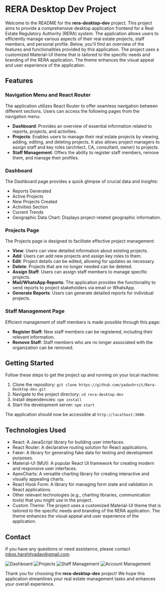 # RERA Desktop Dev Project

Welcome to the README for the **rera-desktop-dev** project. This project aims to provide a comprehensive desktop application frontend for a Real Estate Regulatory Authority (RERA) system. The application allows users to efficiently manage various aspects of their real estate projects, staff members, and personal profile. Below, you'll find an overview of the features and functionalities provided by this application.
The project uses a customized Material-UI theme that is tailored to the specific needs and branding of the RERA application. The theme enhances the visual appeal and user experience of the application.
## Features

### Navigation Menu and React Router
The application utilizes React Router to offer seamless navigation between different sections. Users can access the following pages from the navigation menu:

- **Dashboard**: Provides an overview of essential information related to reports, projects, and activities.
- **Projects**: Enables users to manage their real estate projects by viewing, adding, editing, and deleting projects. It also allows project managers to assign staff and key roles (architect, CA, consultant, owner) to projects.
- **Staff Management**: Offers the ability to register staff members, remove them, and manage their profiles.

### Dashboard
The Dashboard page provides a quick glimpse of crucial data and insights:

- Reports Generated
- Active Projects
- New Projects Created
- Activities Section
- Current Trends
- Geographic Data Chart: Displays project-related geographic information.

### Projects Page
The Projects page is designed to facilitate effective project management:

- **View**: Users can view detailed information about existing projects.
- **Add**: Users can add new projects and assign key roles to them.
- **Edit**: Project details can be edited, allowing for updates as necessary.
- **Delete**: Projects that are no longer needed can be deleted.
- **Assign Staff**: Users can assign staff members to manage specific projects.
- **Mail/WhatsApp Reports**: The application provides the functionality to send reports to project stakeholders via email or WhatsApp.
- **Generate Reports**: Users can generate detailed reports for individual projects.

### Staff Management Page
Efficient management of staff members is made possible through this page:

- **Register Staff**: New staff members can be registered, including their relevant information.
- **Remove Staff**: Staff members who are no longer associated with the organization can be removed.

## Getting Started

Follow these steps to get the project up and running on your local machine:

1. Clone the repository: `git clone https://github.com/yadavhrsit/Rera-Desktop-dev.git`
2. Navigate to the project directory: `cd rera-desktop-dev`
3. Install dependencies: `npm install`
4. Start the development server: `npm start`

The application should now be accessible at `http://localhost:3000`.

## Technologies Used

- React: A JavaScript library for building user interfaces.
- React Router: A declarative routing solution for React applications.
- Faker: A library for generating fake data for testing and development purposes.
- Material-UI (MUI): A popular React UI framework for creating modern and responsive user interfaces.
- ApexCharts: A versatile charting library for creating interactive and visually appealing charts.
- React Hook Form: A library for managing form state and validation in React applications.
- Other relevant technologies (e.g., charting libraries, communication tools) that you might use in the project.
- Custom Theme: The project uses a customized Material-UI theme that is tailored to the specific needs and branding of the RERA application. The theme enhances the visual appeal and user experience of the application.

## Contact

If you have any questions or need assistance, please contact [inbox.harshityadav@gmail.com](mailto:inbox.harshityadav@gmail.com).

![Dashboard](/screenshots/dashboard.png")
![Projects](/screenshots/projects.png")
![Staff Management](/screenshots/staff_management.png")
![Account Management](/screenshots/account_management.png")

Thank you for choosing the **rera-desktop-dev** project! We hope this application streamlines your real estate management tasks and enhances your overall experience.

